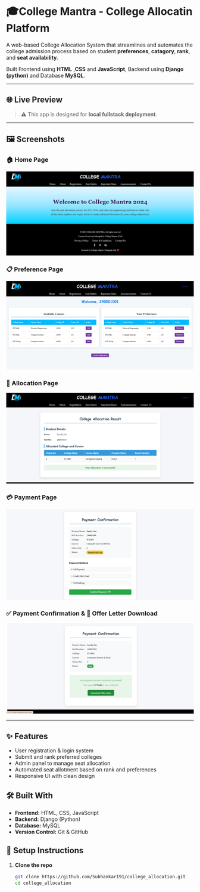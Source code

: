 # 🎓College Mantra - College Allocatin Platform

A web-based College Allocation System that streamlines and automates the college admission process based on student **preferences**, **catagory**, **rank**, and **seat availability**.

Built Frontend using **HTML** ,**CSS** and **JavaScript**, Backend using **Django (python)** and Database **MySQL**.

---

## 🌐 Live Preview

> ⚠️ This app is designed for **local fullstack deployment**.

---

## 🖼️ Screenshots

### 🏠 Home Page  
![Home page](screenshots/Screenshot_1.png)

### 📋 Preference Page  
![Preference page](screenshots/Screenshot_2.png)

### 🎯 Allocation Page  
![Allocation page](screenshots/Screenshot_3.png)

### 💳 Payment Page  
![Payment page](screenshots/Screenshot_4.png)

### ✅ Payment Confirmation & 📄 Offer Letter Download  
![Payment Confirm and download Offer Letter page](screenshots/Screenshot_5.png)

---

## ✨ Features

- User registration & login system
- Submit and rank preferred colleges
- Admin panel to manage seat allocation
- Automated seat allotment based on rank and preferences
- Responsive UI with clean design

## 🛠️ Built With

- **Frontend:** HTML, CSS, JavaScript
- **Backend:** Django (Python)
- **Database:** MySQL
- **Version Control:** Git & GitHub



## 🧪 Setup Instructions

1. **Clone the repo**
   ```bash
   git clone https://github.com/Subhankar191/college_allocation.git
   cd college_allocation
